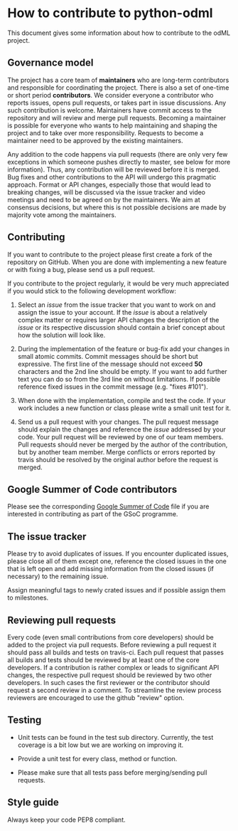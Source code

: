 How to contribute to python-odml
================================

This document gives some information about how to contribute to the odML project.


Governance model
----------------

The project has a core team of **maintainers** who are long-term contributors and responsible for coordinating the project. There is also a set of one-time or short period **contributors**. We consider everyone a contributor who reports issues, opens pull requests, or takes part in issue discussions. Any such contribution is welcome. Maintainers have commit access to the repository and will review and merge pull requests. Becoming a maintainer is possible for everyone who wants to help maintaining and shaping the project and to take over more responsibility. Requests to become a maintainer need to be approved by the existing maintainers.

Any addition to the code happens via pull requests (there are only very few exceptions in which someone pushes directly to master, see below for more information). Thus, any contribution will be reviewed before it is merged. Bug fixes and other contributions to the API will undergo this pragmatic approach. Format or API changes, especially those that would lead to breaking changes, will be discussed via the issue tracker and video meetings and need to be agreed on by the maintainers. We aim at consensus decisions, but where this is not possible decisions are made by majority vote among the maintainers.


Contributing
------------

If you want to contribute to the project please first create a fork of the repository on GitHub.
When you are done with implementing a new feature or with fixing a bug, please send
us a pull request.

If you contribute to the project regularly, it would be very much appreciated if you
would stick to the following development workflow:

1. Select an *issue* from the issue tracker that you want to work on and assign the issue to your account.
   If the *issue* is about a relatively complex matter or requires larger API changes the description of the
   *issue* or its respective discussion should contain a brief concept about how the solution will look like.

2. During the implementation of the feature or bug-fix add your changes in small atomic commits.
   Commit messages should be short but expressive.
   The first line of the message should not exceed **50** characters and the 2nd line should be empty.
   If you want to add further text you can do so from the 3rd line on without limitations.
   If possible reference fixed issues in the commit message (e.g. "fixes #101").

3. When done with the implementation, compile and test the code.
   If your work includes a new function or class please write a small unit test for it.

4. Send us a pull request with your changes.
   The pull request message should explain the changes and reference the *issue* addressed by your code.
   Your pull request will be reviewed by one of our team members.
   Pull requests should never be merged by the author of the contribution, but by another team member.
   Merge conflicts or errors reported by travis should be resolved by the original author before the request is merged.


Google Summer of Code contributors
---------------------

Please see the corresponding [Google Summer of Code](GSoC.md) file if you are interested in contributing as part of the GSoC programme.


The issue tracker
-----------------

Please try to avoid duplicates of issues. If you encounter duplicated issues, please close all of them except
one, reference the closed issues in the one that is left open and add missing information from the closed issues
(if necessary) to the remaining issue.

Assign meaningful tags to newly crated issues and if possible assign them to milestones.


Reviewing pull requests
-----------------------

Every code (even small contributions from core developers) should be added to the project via pull requests.
Before reviewing a pull request it should pass all builds and tests on travis-ci.
Each pull request that passes all builds and tests should be reviewed by at least one of the core developers.
If a contribution is rather complex or leads to significant API changes, the respective pull request should be
reviewed by two other developers.
In such cases the first reviewer or the contributor should request a second review in a comment.
To streamline the review process reviewers are encouraged to use the github "review" option.

Testing
-------

* Unit tests can be found in the test sub directory. Currently, the test coverage is a bit low but we are working on improving it.

* Provide a unit test for every class, method or function.

* Please make sure that all tests pass before merging/sending pull requests.


Style guide
-----------

Always keep your code PEP8 compliant.
